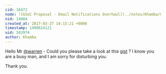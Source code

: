 ```yaml
---
cid: 16472
node: ![GSoC Proposal - Email Notifications Overhaul](../notes/Khamba/03-13-2017/gsoc-proposal-email-notifications-overhaul)
nid: 14004
created_at: 2017-03-27 14:15:21 +0000
timestamp: 1490624121
uid: 503974
author: Khamba
---
```


Hello Mr [@warren](/profile/warren) - Could you please take a look at this [gist](https://gist.github.com/Khamba/9c05ba0af8e2f20be0158b5982355355) ? I know you are a busy man, and I am sorry for disturbing you.

Thank you.